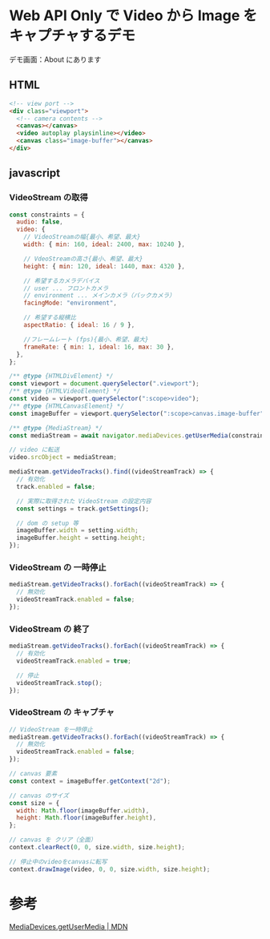 # Web API Only で Video から Image をキャプチャするデモ

デモ画面：About にあります

## HTML

```html
<!-- view port -->
<div class="viewport">
  <!-- camera contents -->
  <canvas></canvas>
  <video autoplay playsinline></video>
  <canvas class="image-buffer"></canvas>
</div>
```

## javascript

### VideoStream の取得

```javascript
const constraints = {
  audio: false,
  video: {
    // VideoStreamの幅{最小、希望、最大}
    width: { min: 160, ideal: 2400, max: 10240 },

    // VdeoStreamの高さ{最小、希望、最大}
    height: { min: 120, ideal: 1440, max: 4320 },

    // 希望するカメラデバイス
    // user ... フロントカメラ
    // environment ... メインカメラ（バックカメラ）
    facingMode: "environment",

    // 希望する縦横比
    aspectRatio: { ideal: 16 / 9 },

    //フレームレート (fps){最小、希望、最大}
    frameRate: { min: 1, ideal: 16, max: 30 },
  },
};

/** @type {HTMLDivElement} */
const viewport = document.querySelector(".viewport");
/** @type {HTMLVideoElement} */
const video = viewport.querySelector(":scope>video");
/** @type {HTMLCanvasElement} */
const imageBuffer = viewport.querySelector(":scope>canvas.image-buffer");

/** @type {MediaStream} */
const mediaStream = await navigator.mediaDevices.getUserMedia(constraints);

// video に転送
video.srcObject = mediaStream;

mediaStream.getVideoTracks().find((videoStreamTrack) => {
  // 有効化
  track.enabled = false;

  // 実際に取得された VideoStream の設定内容
  const settings = track.getSettings();

  // dom の setup 等
  imageBuffer.width = setting.width;
  imageBuffer.height = setting.height;
});
```

### VideoStream の 一時停止

```javascript
mediaStream.getVideoTracks().forEach((videoStreamTrack) => {
  // 無効化
  videoStreamTrack.enabled = false;
});
```

### VideoStream の 終了

```javascript
mediaStream.getVideoTracks().forEach((videoStreamTrack) => {
  // 有効化
  videoStreamTrack.enabled = true;

  // 停止
  videoStreamTrack.stop();
});
```

### VideoStream の キャプチャ

```javascript
// VideoStream を一時停止
mediaStream.getVideoTracks().forEach((videoStreamTrack) => {
  // 無効化
  videoStreamTrack.enabled = false;
});

// canvas 要素
const context = imageBuffer.getContext("2d");

// canvas のサイズ
const size = {
  width: Math.floor(imageBuffer.width),
  height: Math.floor(imageBuffer.height),
};

// canvas を クリア（全面）
context.clearRect(0, 0, size.width, size.height);

// 停止中のvideoをcanvasに転写
context.drawImage(video, 0, 0, size.width, size.height);
```

# 参考

[MediaDevices.getUserMedia | MDN](https://developer.mozilla.org/ja/docs/Web/API/MediaDevices/getUserMedia)

